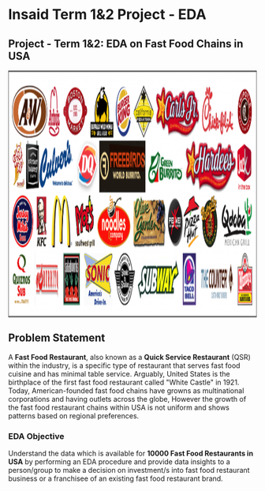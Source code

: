 # Insaid Term 1&2 Project - EDA


## Project - Term 1&2: EDA on Fast Food Chains in USA

<img src="US_fastfood.png" align='center' width='1200' height='500'><br/>


<a id=section1001></a>
## Problem Statement

A **Fast Food Restaurant**, also known as a **Quick Service Restaurant** (QSR) within the industry, is a specific type of restaurant that serves fast food cuisine and has minimal table service. Arguably, United States is the birthplace of the first fast food restaurant called "White Castle" in 1921. Today, American-founded fast food chains have growns as multinational corporations and having outlets across the globe, However the growth of the fast food restaurant chains within USA is not uniform and shows patterns based on regional preferences.


<a id=section1002></a>
### EDA Objective

Understand the data which is available for **10000 Fast Food Restaurants in USA** by performing an EDA procedure and provide data insights to a person/group to make a decision on investment/s into fast food restaurant business or a franchisee of an existing fast food restaurant brand.

